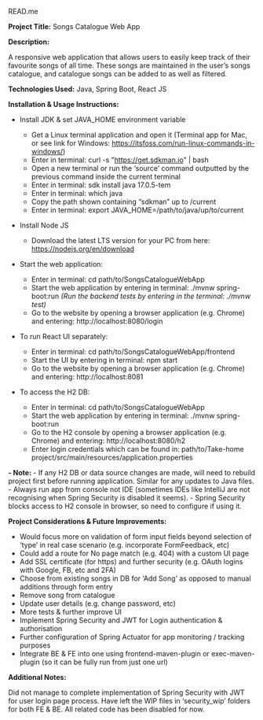 READ.me

**Project Title:** Songs Catalogue Web App

**Description:**

A responsive web application that allows users to easily keep track of their favourite songs of all time. These songs are maintained in the user’s songs catalogue, and catalogue songs can be added to as well as filtered.

**Technologies Used:** Java, Spring Boot, React JS

**Installation & Usage Instructions:**

- Install JDK & set JAVA_HOME environment variable
    - Get a Linux terminal application and open it (Terminal app for Mac, or see link for Windows: https://itsfoss.com/run-linux-commands-in-windows/)
    - Enter in terminal: curl -s "https://get.sdkman.io" | bash
    - Open a new terminal or run the ‘source’ command outputted by the previous command inside the current terminal
    - Enter in terminal: sdk install java 17.0.5-tem
    - Enter in terminal: which java
    - Copy the path shown containing “sdkman” up to /current
    - Enter in terminal: export JAVA_HOME=/path/to/java/up/to/current

- Install Node JS
    - Download the latest LTS version for your PC from here: https://nodejs.org/en/download

- Start the web application:
    - Enter in terminal: cd path/to/SongsCatalogueWebApp
    - Start the web application by entering in terminal: ./mvnw spring-boot:run
        _(Run the backend tests by entering in the terminal: ./mvnw test)_
    - Go to the website by opening a browser application (e.g. Chrome) and entering: http://localhost:8080/login 

- To run React UI separately:
    - Enter in terminal: cd path/to/SongsCatalogueWebApp/frontend
    - Start the UI by entering in terminal: npm start
    - Go to the website by opening a browser application (e.g. Chrome) and entering: http://localhost:8081 

- To access the H2 DB:
    - Enter in terminal: cd path/to/SongsCatalogueWebApp
    - Start the web application by entering in terminal: ./mvnw spring-boot:run
    - Go to the H2 console by opening a browser application (e.g. Chrome) and entering: http://localhost:8080/h2
    - Enter login credentials which can be found in: path/to/Take-home project/src/main/resources/application.properties
    
**- Note:**
    - If any H2 DB or data source changes are made, will need to rebuild project first before running application. Similar for any updates to Java files.
    - Always run app from console not IDE (sometimes IDEs like IntelliJ are not recognising when Spring Security is disabled it seems).
    - Spring Security blocks access to H2 console in browser, so need to configure if using it.

**Project Considerations & Future Improvements:**

- Would focus more on validation of form input fields beyond selection of ‘type’ in real case scenario (e.g. incorporate FormFeedback, etc)
- Could add a route for No page match (e.g. 404) with a custom UI page
- Add SSL certificate (for https) and further security (e.g. OAuth logins with Google, FB, etc and 2FA)
- Choose from existing songs in DB for ‘Add Song’ as opposed to manual additions through form entry
- Remove song from catalogue
- Update user details (e.g. change password, etc)
- More tests & further improve UI
- Implement Spring Security and JWT for Login authentication & authorisation
- Further configuration of Spring Actuator for app monitoring / tracking purposes
- Integrate BE & FE into one using frontend-maven-plugin or exec-maven-plugin (so it can be fully run from just one url)

**Additional Notes:**

Did not manage to complete implementation of Spring Security with JWT for user login page process. Have left the WIP files in ‘security_wip’ folders for both FE & BE. All related code has been disabled for now.




